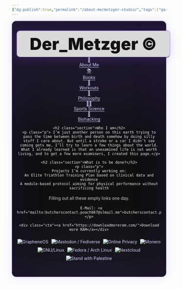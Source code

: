 ```yaml
---
{"dg-publish":true,"permalink":"/about-me/metzger-studio/","tags":["gardenEntry"],"noteIcon":""}
---
```



<!-- CSS MUSS vor dem Markup stehen -->
<style>
/* Scope: nur innerhalb #cosmic anwenden */
#cosmic{ --bg:#0f0f11; --fg:#eaeaea; --muted:#c9c9c9;
  --chip:#1c1c1f; --chip-bd:#2a2a2e;
  --banner:#d9d9d9; --banner-fg:#121214;
  --btn:#18181b; --btn-bd:#32323a;
  --accent:#cdcdcd; --accent-bd:#5f5f6a;
  --violet-1:#a78bfa; --violet-2:#8b5cf6; --violet-3:#6d28d9; --violet-ink:#bfa7ff;
  color:var(--fg);
}


#cosmic{
  background:
    radial-gradient(1000px 600px at 12% 8%, rgba(139,92,246,.10), transparent 60%),
    radial-gradient(900px 540px at 88% 12%, rgba(109,40,217,.10), transparent 60%),
    radial-gradient(700px 420px at 50% 100%, rgba(167,139,250,.08), transparent 60%),
    var(--bg);
  background-blend-mode: screen, screen, screen, normal;
  border-radius:14px;
  box-shadow:
    0 0 0 1px rgba(139,92,246,.35),
    0 0 28px rgba(139,92,246,.18),
    inset 0 0 120px rgba(109,40,217,.12);
  padding:32px 16px 48px;
}


#cosmic::after{
  content:""; position:relative; display:block; height:0; pointer-events:none;
  background:
    radial-gradient(2px 2px at 10% 20%, rgba(255,255,255,.12) 40%, transparent 42%),
    radial-gradient(1.6px 1.6px at 80% 30%, rgba(255,255,255,.10) 40%, transparent 42%),
    radial-gradient(1.8px 1.8px at 35% 75%, rgba(255,255,255,.10) 40%, transparent 42%),
    radial-gradient(1.4px 1.4px at 60% 60%, rgba(255,255,255,.08) 40%, transparent 42%);
  filter: blur(.2px); opacity:.35;
}


#cosmic .center-text{ text-align:center; width:100%; }
#cosmic h2.section{ margin:30px 0 12px; font-size:32px; font-weight:900; text-align:center; }
#cosmic p{ color:var(--muted); max-width:820px; margin:0 auto 10px; line-height:1.65; text-align:center; }
#cosmic a{ color:#d4d0ff; text-underline-offset:3px; }
#cosmic a:hover{ color:#efeaff; text-decoration:underline; }


#cosmic #hero-wrap{ max-width:1000px; margin:0 auto; text-align:center; }

#cosmic .nav-chips{ display:flex; gap:10px; justify-content:center; flex-wrap:wrap; margin:24px 0 22px; }
#cosmic .nav-chips a{
  display:inline-block; padding:6px 12px; font-weight:600;
  border:1px solid var(--chip-bd); background:var(--chip);
  color:var(--fg); border-radius:8px; text-decoration:none;
  box-shadow: 0 1px 0 rgba(255,255,255,.06) inset, 0 1px 0 rgba(0,0,0,.6);
  transition: border-color .2s, box-shadow .25s, color .2s, transform .08s;
}
#cosmic .nav-chips a:hover{
  border-color: rgba(139,92,246,.55); color: var(--violet-ink);
  box-shadow: 0 0 0 1px rgba(139,92,246,.25) inset, 0 8px 24px rgba(109,40,217,.25);
  transform: translateY(-1px);
}


#cosmic .banner{
  display:inline-block; background:var(--banner); color:var(--banner-fg);
  font-weight:900; letter-spacing:.3px; font-size: clamp(28px, 6vw, 54px);
  padding:10px 14px; border-radius:10px;
  box-shadow: 0 3px 0 rgba(0,0,0,.35), 0 0 0 2px rgba(139,92,246,.35), 0 8px 32px rgba(139,92,246,.20);
  outline: 1px solid rgba(139,92,246,.25);
}


#cosmic .subtitle{ margin:6px auto 28px; display:flex; gap:8px; justify-content:center; flex-wrap:wrap; }
#cosmic .subtitle .tag{
  background:#202024; color:#e4e1ff; border:1px solid #2e2a38;
  padding:4px 10px; border-radius:8px; font-size:14px;
  box-shadow: 0 0 0 1px rgba(139,92,246,.35) inset;
}

/* CTA */
#cosmic .cta{ margin:26px 0 36px; }
#cosmic .cta a{
  display:inline-block; padding:10px 18px; border-radius:10px;
  background:linear-gradient(180deg, #1a1a21 0%, #15151a 100%);
  border:1px solid var(--btn-bd); color:#f2efff; text-decoration:none; font-weight:700; letter-spacing:.2px;
  box-shadow: 0 2px 0 rgba(0,0,0,.6), 0 1px 0 rgba(255,255,255,.06) inset,
             0 0 0 1px rgba(139,92,246,.35), 0 10px 28px rgba(109,40,217,.28);
  transition: transform .08s, box-shadow .25s, filter .2s;
}
#cosmic .cta a:hover{ transform: translateY(-1px); filter: brightness(1.05); }

/* Badges */
#cosmic .badge-row{ margin:24px auto 4px; display:flex; gap:10px; justify-content:center; flex-wrap:wrap; }
#cosmic .badge{
  height:34px; min-width:120px; padding:0 10px; display:flex; align-items:center; justify-content:center;
  background:#0f0f12; border:1px solid var(--accent-bd); border-radius:10px; color:var(--accent); font-weight:700; font-size:13px;
  box-shadow: 0 0 0 1px rgba(139,92,246,.28), 0 6px 20px rgba(109,40,217,.18);
}

/* weniger Bewegung falls gewünscht */
@media (prefers-reduced-motion: reduce){
  #cosmic .nav-chips a, #cosmic .cta a{ transition:none; }
}
</style>

<div id="cosmic">
  <div id="hero-wrap">
    <div class="banner center-text">Der_Metzger ©</div>

 <nav class="bubble-grid" aria-label="Primary">
  <a href="/about/Motives" class="bubble">
    <div class="bubble-core">👤</div>
    <span class="label">About Me</span>
  </a>

  <a href="/books/recommendations" class="bubble">
    <div class="bubble-core">📚</div>
    <span class="label">Books</span>
  </a>

  <a href="/workouts/workouts/" class="bubble">
    <div class="bubble-core">💪</div>
    <span class="label">Workouts</span>
  </a>

  <a href="/philosophy/" class="bubble">
    <div class="bubble-core">🧠</div>
    <span class="label">Philosophy</span>
  </a>

  <a href="/sports-science/" class="bubble">
    <div class="bubble-core">🏋️‍♂️</div>
    <span class="label">Sports Science</span>
  </a>
  
  <a href="/Human Evolution Project/Daily Driver Protocol.md/" class="bubble">
    <div class="bubble-core">🧬</div>
    <span class="label">Biohacking</span>
  </a>
</nav>



   

    <h2 class="section">Who I am</h2>
    <p class="p"> I’m just another person on this earth trying to pass the time between birth and death somehow by doing silly stuff I care about. But until a stroke or a car I didn’t see coming gets me, I’ll try to learn a few things about the world. What I already learned is that an unexamined life is not worth living, and to get a few more examiners, I created this page.</p>

    <h2 class="section">What is to be done?</h2>
    <p class="p">
      Projects I’m currently working on:  
	An Elite Triathlon Training Plan based on clinical data and evidence
	A module-based protocol aiming for physical performance without sacrificing health
 Filling out all these empty links one day.<br/>
      
      E-Mail: <a href="mailto:butcherscontact.poach867@slmail.me">butcherscontact.poach867@slmail.me</a>
    </p>

    <div class="cta"><a href="https://downloadmoreram.com/">Download more RAM</a></div>

<div class="badge-row">
  <a href="https://grapheneos.org" class="badge-link">
    <img src="/img/grapheneos.gif" alt="GrapheneOS">
  </a>
  <a href="https://joinmastodon.org" class="badge-link">
    <img src="/img/fediverse.gif" alt="Mastodon / Fediverse">
  </a>
  <a href="/privacy" class="badge-link">
    <img src="/img/chrome-is-evil.gif" alt="Online Privacy">
  </a>
  <a href="https://www.getmonero.org/" class="badge-link">
    <img src="/img/google_stand.gif" alt="Monero">
  </a>
  <a href="https://www.gnu.org/gnu/linux-and-gnu.html" class="badge-link">
    <img src="/img/gnu-linux.gif" alt="GNU/Linux">
  </a>
  <a href="https://getfedora.org/" class="badge-link">
    <img src="/img/fedora.gif" alt="Fedora / Arch Linux">
  </a>
  <a href="https://nextcloud.com" class="badge-link">
    <img src="/img/nextcloud.gif" alt="Nextcloud">
  </a>
  <a href="https://en.wikipedia.org/wiki/Palestine" class="badge-link">
    <img src="/img/agplv3.gif" alt="Stand with Palestine">
  </a>
</div>

  </div>
</div>
